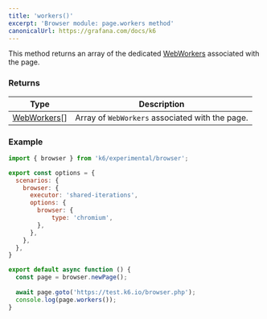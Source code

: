 ```yaml
---
title: 'workers()'
excerpt: 'Browser module: page.workers method'
canonicalUrl: https://grafana.com/docs/k6
---
```


This method returns an array of the dedicated [WebWorkers](/javascript-api/k6-experimental/browser/worker/) associated with the page.

### Returns

| Type                 | Description                                                                                     |
| ----                 | -----------                                                                                     |
| [WebWorkers](/javascript-api/k6-experimental/browser/worker/)[]               | Array of `WebWorkers` associated with the page.          |

### Example

<CodeGroup labels={[]}>

```javascript
import { browser } from 'k6/experimental/browser';

export const options = {
  scenarios: {
    browser: {
      executor: 'shared-iterations',
      options: {
        browser: {
            type: 'chromium',
        },
      },
    },
  },
}

export default async function () {
  const page = browser.newPage();
  
  await page.goto('https://test.k6.io/browser.php');
  console.log(page.workers());
}
```

</CodeGroup>